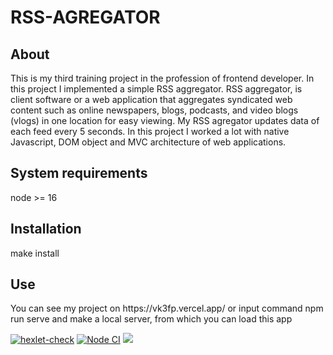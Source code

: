 <h1>RSS-AGREGATOR</h1>
<h2>About</h2>
<p>This is my third training project in the profession of frontend developer. In this project I implemented a simple RSS aggregator. RSS aggregator, is client software or a web application that aggregates syndicated web content such as online newspapers, blogs, podcasts, and video blogs (vlogs) in one location for easy viewing. My RSS agregator updates data of each feed every 5 seconds. In this project I worked a lot with native Javascript, DOM object and MVC architecture of web applications.</p>
<h2>System requirements</h2>
<p>node >= 16</p>
<h2>Installation</h2>
<p>make install</p>
<h2>Use</h2>
<p>You can see my project on https://vk3fp.vercel.app/ or input command npm run serve and make a local server, from which you can load this app</p>

[![hexlet-check](https://github.com/Vlad-Code/frontend-project-11/actions/workflows/hexlet-check.yml/badge.svg)](https://github.com/Vlad-Code/frontend-project-11/actions/workflows/hexlet-check.yml)
[![Node CI](https://github.com/Vlad-Code/frontend-project-11/actions/workflows/nodejs.yml/badge.svg)](https://github.com/Vlad-Code/frontend-project-11/actions/workflows/nodejs.yml)
<a href="https://codeclimate.com/github/Vlad-Code/frontend-project-11/maintainability"><img src="https://api.codeclimate.com/v1/badges/021f9de60d190dc948dc/maintainability" /></a>
